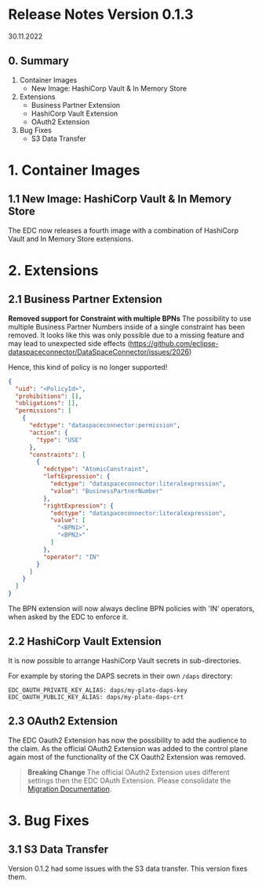 # Release Notes Version 0.1.3

30.11.2022

## 0. Summary

1. Container Images
    - New Image: HashiCorp Vault & In Memory Store
2. Extensions
    - Business Partner Extension
    - HashiCorp Vault Extension
    - OAuth2 Extension
3. Bug Fixes
    - S3 Data Transfer

# 1. Container Images

## 1.1 New Image: HashiCorp Vault & In Memory Store

The EDC now releases a fourth image with a combination of HashiCorp Vault and In Memory Store extensions.

# 2. Extensions

## 2.1 Business Partner Extension

**Removed support for Constraint with multiple BPNs**
The possibility to use multiple Business Partner Numbers inside of a single constraint has been removed. It looks like
this was only possible due to a missing feature and may lead to unexpected side
effects (<https://github.com/eclipse-dataspaceconnector/DataSpaceConnector/issues/2026>)

Hence, this kind of policy is no longer supported!

```json
{
  "uid": "<PolicyId>",
  "prohibitions": [],
  "obligations": [],
  "permissions": [
    {
      "edctype": "dataspaceconnector:permission",
      "action": {
        "type": "USE"
      },
      "constraints": [
        {
          "edctype": "AtomicConstraint",
          "leftExpression": {
            "edctype": "dataspaceconnector:literalexpression",
            "value": "BusinessPartnerNumber"
          },
          "rightExpression": {
            "edctype": "dataspaceconnector:literalexpression",
            "value": [
              "<BPN1>",
              "<BPN2>"
            ]
          },
          "operator": "IN"
        }
      ]
    }
  ]
}
```

The BPN extension will now always decline BPN policies with 'IN' operators, when asked by the EDC to enforce it.

## 2.2 HashiCorp Vault Extension

It is now possible to arrange HashiCorp Vault secrets in sub-directories.

For example by storing the DAPS secrets in their own `/daps` directory:

```
EDC_OAUTH_PRIVATE_KEY_ALIAS: daps/my-plato-daps-key
EDC_OAUTH_PUBLIC_KEY_ALIAS: daps/my-plato-daps-crt
```

## 2.3 OAuth2 Extension

The EDC Oauth2 Extension has now the possibility to add the audience to the claim. As the official OAuth2 Extension was
added to the control plane again most of the functionality of the CX Oauth2 Extension was removed.

> **Breaking Change** The official OAuth2 Extension uses different settings then the EDC OAuth Extension. Please
> consolidate the [Migration Documentation](../migration/Version_0.1.2_0.1.3.md).

# 3. Bug Fixes

## 3.1 S3 Data Transfer

Version 0.1.2 had some issues with the S3 data transfer. This version fixes them.

